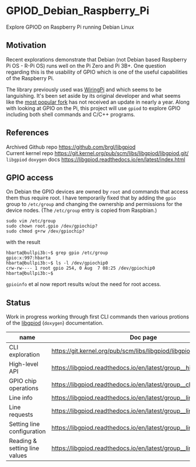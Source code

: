 # GPIOD_Debian_Raspberry_Pi

Explore GPIOD on Raspberry Pi running Debian Linux

## Motivation

Recent explorations demonstrate that Debian (not Debian based Raspberry Pi OS - R-Pi OS) runs well on the Pi Zero and Pi 3B+. One question regarding this is the usability of GPIO which is one of the useful capabilities of the Raspberry Pi.

The library previously used was [WiringPi](http://wiringpi.com/) and which seems to be languishing. It's been set aside by its original developer and what seems like the [most popular fork](https://github.com/WiringPi/WiringPi) has not received an update in nearly a year. Along with looking at GPIO on the Pi, this project will use `gpiod` to explore GPIO including both shell commands and C/C++ programs.

## References

Archived Github repo <https://github.com/brgl/libgpiod>  
Current kernel repo <https://git.kernel.org/pub/scm/libs/libgpiod/libgpiod.git/>  
`libgpiod` `doxygen` docs <https://libgpiod.readthedocs.io/en/latest/index.html>  

## GPIO access

On Debian the GPIO devices are owned by `root` and commands that access them thus require root. I have temporarily fixed that by adding the `gpio` group to `/etc/group` and changing the ownership and permissions for the device nodes. (The `/etc/group` entry is copied from Raspbian.)

```text
sudo vim /etc/group
sudo chown root.gpio /dev/gpiochip?
sudo chmod g+rw /dev/gpiochip?
```

with the result

```text
hbarta@bullpi3b:~$ grep gpio /etc/group
gpio:x:997:hbarta
hbarta@bullpi3b:~$ ls -l /dev/gpiochip0
crw-rw---- 1 root gpio 254, 0 Aug  7 08:25 /dev/gpiochip0
hbarta@bullpi3b:~$ 
```

`gpioinfo` et al now report results w/out the need for root access.

## Status 

Work in progress working through first CLI commands then various protions of the [libgpiod](https://libgpiod.readthedocs.io/en/latest/index.html) (`doxygen`) documentation.

|name|Doc page|dir|status|
|---|---|---|---|
|CLI exploration|<https://git.kernel.org/pub/scm/libs/libgpiod/libgpiod.git/about/>|`CLI`|done|
|High-level API|<https://libgpiod.readthedocs.io/en/latest/group__high__level.html>|`C_blinky`|done|
|GPIO chip operations|<https://libgpiod.readthedocs.io/en/latest/group__chips.html>|`chip_operations`|done|
|Line info|<https://libgpiod.readthedocs.io/en/latest/group__line__info.html>|`line_info`|done|
|Line requests|<https://libgpiod.readthedocs.io/en/latest/group__line__request.html>|`line_request`|done|
|Setting line configuration|<https://libgpiod.readthedocs.io/en/latest/group__line__config.html>|`line_config`|done|
|Reading & setting line values|<https://libgpiod.readthedocs.io/en/latest/group__line__value.html>|`line_IO`|done|
